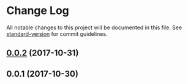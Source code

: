# Change Log

All notable changes to this project will be documented in this file. See [standard-version](https://github.com/conventional-changelog/standard-version) for commit guidelines.

<a name="0.0.2"></a>
## [0.0.2](https://github.com/shameed/ecpl-article-viewer/compare/v0.0.1...v0.0.2) (2017-10-31)



<a name="0.0.1"></a>
## 0.0.1 (2017-10-30)
